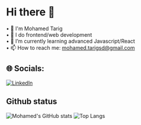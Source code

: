 # Hi there 👋  
• 💬 I'm Mohamed Tarig  
• 🔭 I do frontend/web development  
• 🌱 I’m currently learning advanced Javascript/React  
• 📫 How to reach me: mohamed.tarigsd@gmail.com  
 
## 🌐 Socials:
[![LinkedIn](https://img.shields.io/badge/LinkedIn-%230077B5.svg?logo=linkedin&logoColor=white)](https://www.linkedin.com/in/mohamed-tarigg/) 
## Github status 
![Mohamed's GitHub stats](https://github-readme-stats.vercel.app/api?username=MohammedTarigg&theme=dark&show_icons=true)
![Top Langs](https://github-readme-stats.vercel.app/api/top-langs/?username=MohammedTarigg&theme=dark)
